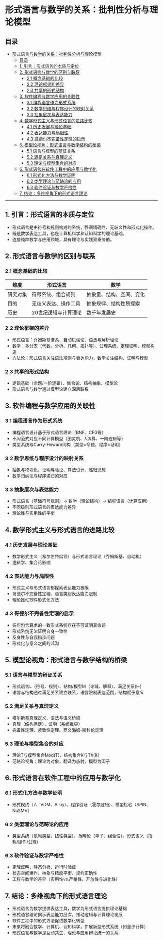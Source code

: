 # 形式语言与数学的关系：批判性分析与理论模型

## 目录

- [形式语言与数学的关系：批判性分析与理论模型](#形式语言与数学的关系批判性分析与理论模型)
  - [目录](#目录)
  - [1. 引言：形式语言的本质与定位](#1-引言形式语言的本质与定位)
  - [2. 形式语言与数学的区别与联系](#2-形式语言与数学的区别与联系)
    - [2.1 概念基础的比较](#21-概念基础的比较)
    - [2.2 理论框架的差异](#22-理论框架的差异)
    - [2.3 共享的形式结构](#23-共享的形式结构)
  - [3. 软件编程与数学应用的关联性](#3-软件编程与数学应用的关联性)
    - [3.1 编程语言作为形式系统](#31-编程语言作为形式系统)
    - [3.2 数学思维与程序设计的映射关系](#32-数学思维与程序设计的映射关系)
    - [3.3 抽象层次与表达能力](#33-抽象层次与表达能力)
  - [4. 数学形式主义与形式语言的进路比较](#4-数学形式主义与形式语言的进路比较)
    - [4.1 历史发展与理论基础](#41-历史发展与理论基础)
    - [4.2 表达能力与局限性](#42-表达能力与局限性)
    - [4.3 哥德尔不完备性定理的启示](#43-哥德尔不完备性定理的启示)
  - [5. 模型论视角：形式语言与数学结构的桥梁](#5-模型论视角形式语言与数学结构的桥梁)
    - [5.1 语言与模型的辩证关系](#51-语言与模型的辩证关系)
    - [5.2 满足关系与真理定义](#52-满足关系与真理定义)
    - [5.3 理论与模型集合的对应](#53-理论与模型集合的对应)
  - [6. 形式语言在软件工程中的应用与数学化](#6-形式语言在软件工程中的应用与数学化)
    - [6.1 形式化方法与数学证明](#61-形式化方法与数学证明)
    - [6.2 类型理论与范畴论的应用](#62-类型理论与范畴论的应用)
    - [6.3 软件验证与数学严格性](#63-软件验证与数学严格性)
  - [7. 结论：多维视角下的形式语言理论](#7-结论多维视角下的形式语言理论)

---

## 1. 引言：形式语言的本质与定位

- 形式语言是由符号和规则构成的系统，强调精确性、无歧义性和形式化操作。
- 既是数学表达工具，也是计算机科学和认知科学的理论基础。
- 连接纯粹数学与应用领域，具有理论与实践双重价值。

## 2. 形式语言与数学的区别与联系

### 2.1 概念基础的比较

| 维度 | 形式语言 | 数学 |
|------|----------|------|
| 研究对象 | 符号系统、组合规则 | 抽象量、结构、空间、变化 |
| 目的 | 无歧义表达、操作工具 | 抽象规律、结构性质探索 |
| 历史 | 20世纪逻辑与计算理论 | 数千年发展史 |

### 2.2 理论框架的差异

- 形式语言：乔姆斯基谱系、自动机理论、语法与解析理论
- 数学：多分支（代数、分析、几何、拓扑等）、公理系统、定理证明、模型构造
- 方法论：形式语言关注语法规则与表达能力，数学关注结构、证明与模型

### 2.3 共享的形式结构

- 逻辑基础（命题/一阶逻辑）、集合论、结构抽象、模型论
- 形式语言与数学通过模型论建立深层联系

## 3. 软件编程与数学应用的关联性

### 3.1 编程语言作为形式系统

- 编程语言设计基于形式语言理论（BNF、CFG等）
- 不同范式对应不同计算模型（图灵机、λ演算、一阶逻辑等）
- 类型系统与Curry-Howard同构（类型=命题，程序=证明）

### 3.2 数学思维与程序设计的映射关系

- 抽象与模块化、证明与验证、算法设计、递归思想
- 数学归纳法与程序递归的对应

### 3.3 抽象层次与表达能力

- 形式语言（基础符号规则）→ 数学（理论结构）→ 编程语言（计算应用）
- 不同级别形式语言的表达能力差异
- 理论性与实用性的平衡

## 4. 数学形式主义与形式语言的进路比较

### 4.1 历史发展与理论基础

- 数学形式主义（希尔伯特纲领）与形式语言理论（乔姆斯基、自动机）
- 逻辑学、集合论影响

### 4.2 表达能力与局限性

- 形式主义与形式语言都探索表达能力极限
- 哥德尔不完备性定理、语言类别表达能力限制
- 理论推动软件形式化方法

### 4.3 哥德尔不完备性定理的启示

- 任何包含算术的一致形式系统存在不可证明真命题
- 形式系统无法证明自身一致性
- 反身性与自我指涉问题
- 形式化与意义之间的鸿沟

## 5. 模型论视角：形式语言与数学结构的桥梁

### 5.1 语言与模型的辩证关系

- 形式语言L（符号、规则）、结构/模型M（论域、解释）、满足关系(⊨)
- 语言与结构通过满足关系建立联系，语言限制表达范围，结构赋予意义

### 5.2 满足关系与真理定义

- 塔尔斯基真理定义、语法与语义桥梁
- 真理（结构满足）、证明（系统推导）
- 完备性定理、紧致性定理、罗文海姆-斯科伦定理

### 5.3 理论与模型集合的对应

- 理论T与模型集合Mod(T)、结构集合K与Th(K)
- 范畴论视角：理论为对象，翻译为态射，模型为函子

## 6. 形式语言在软件工程中的应用与数学化

### 6.1 形式化方法与数学证明

- 形式规约（Z、VDM、Alloy）、程序验证（霍尔逻辑）、模型检验（SPIN、NuSMV）

### 6.2 类型理论与范畴论的应用

- 类型系统（依赖类型、线性类型）、范畴论（单子、组合性）、形式语义（指称/操作/公理）

### 6.3 软件验证与数学严格性

- 定理证明、静态分析、运行时验证
- 状态空间爆炸、抽象与精度平衡、规约正确性
- 工程与数学的差异（实用性vs.严格性、开放性与进化性）

## 7. 结论：多维视角下的形式语言理论

- 形式语言为数学提供表达工具，数学为形式语言提供理论基础
- 形式语言理论揭示表达能力层次，推动逻辑与计算理论发展
- 软件工程中的形式方法促进数学化转型
- 未来将融合数学、计算机、认知科学，扩展新型形式系统（如量子计算）
- 形式语言与数学是互动共生、理论与应用辩证统一的关系
